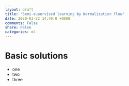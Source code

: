 ```yaml
---
layout: draft
title: "Semi-supervised learning by Normalization Flow"
date: 2020-03-22 14:49:0 +0000
comments: False
share: False
categories: ml
---
```


# Basic solutions

* one
* two
* three





